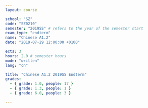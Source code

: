 ```yaml
---
layout: course

school: "SZ"
code: "SZ0210"
semester: "2019SS" # refers to the year of the semester start
exam_type: "endterm"
name: "Chinese A1.2"
date: "2019-07-29 12:00:00 +0100"

ects: 3
hours: 2.0 # semester hours
mode: "written"
lang: "cn"

title: "Chinese A1.2 2019SS Endterm"
grades:
  - { grade: 1.0, people: 17 }
  - { grade: 1.3, people: 1 }
  - { grade: 6.0, people: 3 }

---
```



